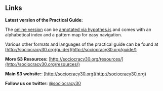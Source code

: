 ## Links

**Latest version of the Practical Guide:**

The [online version](http://patterns.sociocracy30.org) can be [annotated via hypothes.is](https://via.hypothes.is/http://patterns.sociocracy30.org/) and comes with an alphabetical index and a pattern map for easy navigation.

Various other formats and languages of the practical guide can be found at [http://sociocracy30.org/guide/](http://sociocracy30.org/guide/)

**More S3 Resources:** [http://sociocracy30.org/resources/](http://sociocracy30.org/resources/)

**Main S3 website:**: [http://sociocracy30.org](http://sociocracy30.org)

**Follow us on twitter:** [@sociocracy30](http://twitter.com/sociocracy30)
